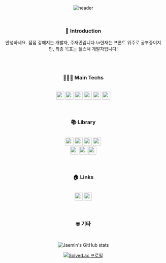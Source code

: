 <div align="center">

![header](https://capsule-render.vercel.app/api?type=waving&color=2ECCFA&height=300&section=header&text=Jaemin&fontSize=80)

<br />

<h3>🙋 Introduction</h3>
<p>안녕하세요. 점점 강해지는 개발자, 주재민입니다.\n현재는 프론트 위주로 공부중이지만, 최종 목표는 풀스택 개발자입니다!</p>

<br />
<br />

<h3> 👩🏻‍💻 Main Techs </h3><br />
<img src="https://img.shields.io/badge/HTML5-E34F26?style=plastic&logo=HTML5&logoColor=ffffff" height="25px" />
<img src="https://img.shields.io/badge/css3-1572B6?style=plastic&logo=css3&logoColor=ffffff" height="25px" />
<img src="https://img.shields.io/badge/javascript-F7DF1E?style=plastic&logo=javascript&logoColor=ffffff" height="25px" />
<img src="https://img.shields.io/badge/typescript-3178C6?style=plastic&logo=typescript&logoColor=ffffff" height="25px" />
<img src="https://img.shields.io/badge/react-61DAFB?style=plastic&logo=react&logoColor=ffffff" height="25px" />
<img src="https://img.shields.io/badge/nodedotjs-339933?style=plastic&logo=nodedotjs&logoColor=ffffff" height="25px" />

<br />
<br />
<br />

<h3>📚 Library</h3><br />
<img src="https://img.shields.io/badge/redux-764ABC?style=plastic&logo=redux&logoColor=ffffff" height="25px" />
<img src="https://img.shields.io/badge/axios-5A29E4?style=plastic&logo=axios&logoColor=ffffff" height="25px" />
<img src="https://img.shields.io/badge/reacthookform-EC5998?style=plastic&logo=reacthookform&logoColor=ffffff" height="25px" />
<img src="https://img.shields.io/badge/reactrouter-CA4245?style=plastic&logo=reactrouter&logoColor=ffffff" height="25px" />
<br />
<img src="https://img.shields.io/badge/express-000000?style=plastic&logo=express&logoColor=ffffff" height="25px" />
<img src="https://img.shields.io/badge/ReactQuery-FF4154?style=plastic&logo=reactquery&logoColor=ffffff" height="25px" />
<img src="https://img.shields.io/badge/styledcomponents-DB7093?style=plastic&logo=styledcomponents&logoColor=ffffff" height="25px" />

<br />
<br />
<br />

<h3>🏠 Links</h3><br />
<a href="https://jmjjjmj.tistory.com/"><img src="https://img.shields.io/badge/tistory-000000?style=plastic&logo=tistory&logoColor=ffffff" height="25px" /></a>
<a href="https://github.com/als982001"><img src="https://img.shields.io/badge/github-181717?style=plastic&logo=github&logoColor=ffffff" height="25px" /></a>

<br />
<br />
<br />

<h3>🤓 기타</h3><br />

![Jaemin's GitHub stats](https://github-readme-stats.vercel.app/api?username=als982001&theme=dark&show_icons=true)

[![Solved.ac
프로필](http://mazassumnida.wtf/api/v2/generate_badge?boj=als982001)](https://solved.ac/als982001)

</div>
